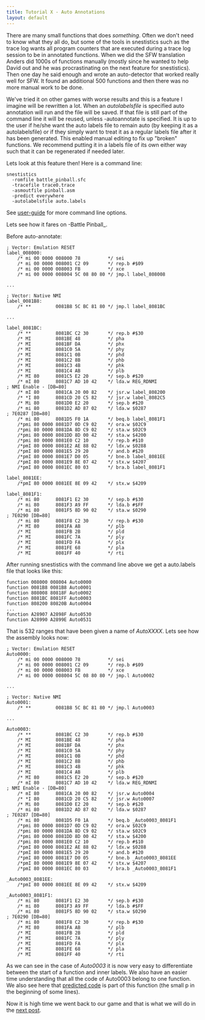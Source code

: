 ```yaml
---
title: Tutorial X - Auto Annotations
layout: default
---
```

There are many small functions that does _something_. Often we don't need to know what they all do, but some of the tools in snestistics such as the trace log wants all program counters that are executed during a trace log session to be in annotated functions. When we did the SFW translation Anders did 1000s of functions manually (mostly since he wanted to help David out and he was procrastinating on the next feature for snestistics). Then one day he said enough and wrote an auto-detector that worked really well for SFW. It found an additional 500 functions and then there was no more manual work to be done.

We've tried it on other games with worse results and this is a feature I imagine will be rewritten a lot. When an *autolabelsfile* is specified auto annotation will run and the file will be saved. If that file is still part of the command line it will be reused, unless -autoannotate is specified. It is up to the user if he/she want the auto labels file to remain auto (by keeping it as a autolabelsfile) or if they simply want to treat it as a regular labels file after it has been generated. This enabled manual editing to fix up "broken" functions. We recommend putting it in a labels file of its own either way such that it can be regenerated if needed later.

Lets look at this feature then! Here is a command line:
~~~~~~~~~~~~~~~~
snestistics
  -romfile battle_pinball.sfc
  -tracefile trace0.trace
  -asmoutfile pinball.asm
  -predict everywhere
  -autolabelsfile auto.labels
~~~~~~~~~~~~~~~~~~~~~~~
See [user-guide](user-guide) for more command line options.

Lets see how it fares on -Battle Pinball_.

Before auto-annotate:
~~~~~~~~~~~~~~~~~~~~~~~
; Vector: Emulation RESET
label_008000:
    /* mi 00 0000 008000 78          */ sei
    /* mi 00 0000 008001 C2 09       */ rep.b #$09
    /* mi 00 0000 008003 FB          */ xce
    /* mi 00 0000 008004 5C 08 80 80 */ jmp.l label_808008

...

; Vector: Native NMI
label_0081B8:
    /* **         0081B8 5C BC 81 80 */ jmp.l label_8081BC

...

label_8081BC:
    /* **         8081BC C2 30       */ rep.b #$30
    /* MI         8081BE 48          */ pha
    /* MI         8081BF DA          */ phx
    /* MI         8081C0 5A          */ phy
    /* MI         8081C1 0B          */ phd
    /* MI         8081C2 8B          */ phb
    /* MI         8081C3 4B          */ phk
    /* MI         8081C4 AB          */ plb
    /* MI 80      8081C5 E2 20       */ sep.b #$20
    /* mI 80      8081C7 AD 10 42    */ lda.w REG_RDNMI                 ; NMI Enable - [DB=80]
    /* mI 80      8081CA 20 00 82    */ jsr.w label_808200
    /* *I 80      8081CD 20 C5 82    */ jsr.w label_8082C5
    /* Mi 80      8081D0 E2 20       */ sep.b #$20
    /* mi 80      8081D2 AD 87 02    */ lda.w $0287                     ; 7E0287 [DB=80]
    /* mi 80      8081D5 F0 1A       */ beq.b label_8081F1
    /*pmi 80 0000 8081D7 0D C9 02    */ ora.w $02C9
    /*pmi 80 0000 8081DA 8D C9 02    */ sta.w $02C9
    /*pmi 80 0000 8081DD 8D 00 42    */ sta.w $4200
    /*pmi 80 0000 8081E0 C2 10       */ rep.b #$10
    /*pmI 80 0000 8081E2 AE 88 02    */ ldx.w $0288
    /*pmI 80 0000 8081E5 29 20       */ and.b #$20
    /*pmI 80 0000 8081E7 D0 05       */ bne.b label_8081EE
    /*pmI 80 0000 8081E9 8E 07 42    */ stx.w $4207
    /*pmI 80 0000 8081EC 80 03       */ bra.b label_8081F1

label_8081EE:
    /*pmI 80 0000 8081EE 8E 09 42    */ stx.w $4209

label_8081F1:
    /* mi 80      8081F1 E2 30       */ sep.b #$30
    /* mi 80      8081F3 A9 FF       */ lda.b #$FF
    /* mi 80      8081F5 8D 90 02    */ sta.w $0290                     ; 7E0290 [DB=80]
    /* mi 80      8081F8 C2 30       */ rep.b #$30
    /* MI 80      8081FA AB          */ plb
    /* MI         8081FB 2B          */ pld
    /* MI         8081FC 7A          */ ply
    /* MI         8081FD FA          */ plx
    /* MI         8081FE 68          */ pla
    /* MI         8081FF 40          */ rti
~~~~~~~~~~~~~~~~~~~~~~~

After running snestistics with the command line above we get a auto.labels file that looks like this:
~~~~~~~~~~~~~~~~~~~~~~~
function 008000 008004 Auto0000
function 0081B8 0081B8 Auto0001
function 808008 80818F Auto0002
function 8081BC 8081FF Auto0003
function 808200 80820B Auto0004
...
function A28907 A2898F Auto0530
function A28990 A2899E Auto0531
~~~~~~~~~~~~~~~~~~~~~~~
That is 532 ranges that have been given a name of *AutoXXXX*. Lets see how the assembly looks now:
~~~~~~~~~~~~~~~~~~~~~~~
; Vector: Emulation RESET
Auto0000:
    /* mi 00 0000 008000 78          */ sei
    /* mi 00 0000 008001 C2 09       */ rep.b #$09
    /* mi 00 0000 008003 FB          */ xce
    /* mi 00 0000 008004 5C 08 80 80 */ jmp.l Auto0002

...

; Vector: Native NMI
Auto0001:
    /* **         0081B8 5C BC 81 80 */ jmp.l Auto0003

...

Auto0003:
    /* **         8081BC C2 30       */ rep.b #$30
    /* MI         8081BE 48          */ pha
    /* MI         8081BF DA          */ phx
    /* MI         8081C0 5A          */ phy
    /* MI         8081C1 0B          */ phd
    /* MI         8081C2 8B          */ phb
    /* MI         8081C3 4B          */ phk
    /* MI         8081C4 AB          */ plb
    /* MI 80      8081C5 E2 20       */ sep.b #$20
    /* mI 80      8081C7 AD 10 42    */ lda.w REG_RDNMI                 ; NMI Enable - [DB=80]
    /* mI 80      8081CA 20 00 82    */ jsr.w Auto0004
    /* *I 80      8081CD 20 C5 82    */ jsr.w Auto0007
    /* Mi 80      8081D0 E2 20       */ sep.b #$20
    /* mi 80      8081D2 AD 87 02    */ lda.w $0287                     ; 7E0287 [DB=80]
    /* mi 80      8081D5 F0 1A       */ beq.b _Auto0003_8081F1
    /*pmi 80 0000 8081D7 0D C9 02    */ ora.w $02C9
    /*pmi 80 0000 8081DA 8D C9 02    */ sta.w $02C9
    /*pmi 80 0000 8081DD 8D 00 42    */ sta.w $4200
    /*pmi 80 0000 8081E0 C2 10       */ rep.b #$10
    /*pmI 80 0000 8081E2 AE 88 02    */ ldx.w $0288
    /*pmI 80 0000 8081E5 29 20       */ and.b #$20
    /*pmI 80 0000 8081E7 D0 05       */ bne.b _Auto0003_8081EE
    /*pmI 80 0000 8081E9 8E 07 42    */ stx.w $4207
    /*pmI 80 0000 8081EC 80 03       */ bra.b _Auto0003_8081F1

_Auto0003_8081EE:
    /*pmI 80 0000 8081EE 8E 09 42    */ stx.w $4209

_Auto0003_8081F1:
    /* mi 80      8081F1 E2 30       */ sep.b #$30
    /* mi 80      8081F3 A9 FF       */ lda.b #$FF
    /* mi 80      8081F5 8D 90 02    */ sta.w $0290                     ; 7E0290 [DB=80]
    /* mi 80      8081F8 C2 30       */ rep.b #$30
    /* MI 80      8081FA AB          */ plb
    /* MI         8081FB 2B          */ pld
    /* MI         8081FC 7A          */ ply
    /* MI         8081FD FA          */ plx
    /* MI         8081FE 68          */ pla
    /* MI         8081FF 40          */ rti
~~~~~~~~~~~~~~~~~~~~~~~
As we can see in the case of *Auto0003* it is now very easy to differentiate between the start of a function and inner labels. We also have an easier time understanding that all the code of Auto0003 belong to one function. We also see here that [predicted code](tutorial-predict) is part of this function (the small p in the beginning of some lines).

Now it is high time we went back to our game and that is what we will do in the [next post](tutorial-re1).

